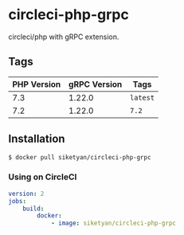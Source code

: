# circleci-php-grpc
circleci/php with gRPC extension.

## Tags
|PHP Version|gRPC Version|Tags|
|---|---|---|
|7.3|1.22.0|`latest`|
|7.2|1.22.0|`7.2`|

## Installation
```
$ docker pull siketyan/circleci-php-grpc
```

### Using on CircleCI
```yaml
version: 2
jobs:
    build:
        docker:
            - image: siketyan/circleci-php-grpc
```
